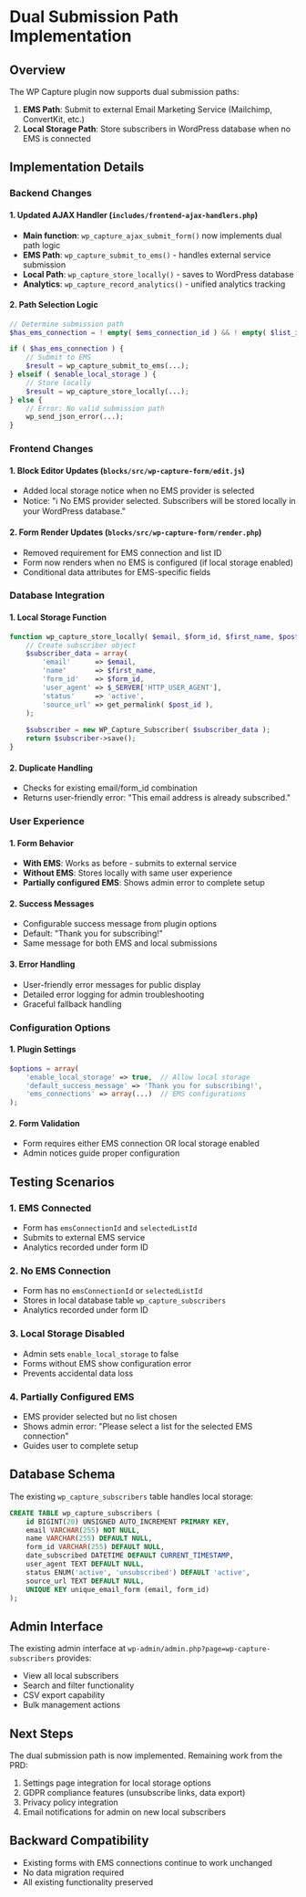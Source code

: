 # Dual Submission Path Implementation

## Overview
The WP Capture plugin now supports dual submission paths:
1. **EMS Path**: Submit to external Email Marketing Service (Mailchimp, ConvertKit, etc.)
2. **Local Storage Path**: Store subscribers in WordPress database when no EMS is connected

## Implementation Details

### Backend Changes

#### 1. Updated AJAX Handler (`includes/frontend-ajax-handlers.php`)
- **Main function**: `wp_capture_ajax_submit_form()` now implements dual path logic
- **EMS Path**: `wp_capture_submit_to_ems()` - handles external service submission
- **Local Path**: `wp_capture_store_locally()` - saves to WordPress database
- **Analytics**: `wp_capture_record_analytics()` - unified analytics tracking

#### 2. Path Selection Logic
```php
// Determine submission path
$has_ems_connection = ! empty( $ems_connection_id ) && ! empty( $list_id ) && isset( $connections[ $ems_connection_id ] );

if ( $has_ems_connection ) {
    // Submit to EMS
    $result = wp_capture_submit_to_ems(...);
} elseif ( $enable_local_storage ) {
    // Store locally
    $result = wp_capture_store_locally(...);
} else {
    // Error: No valid submission path
    wp_send_json_error(...);
}
```

### Frontend Changes

#### 1. Block Editor Updates (`blocks/src/wp-capture-form/edit.js`)
- Added local storage notice when no EMS provider is selected
- Notice: "ℹ️ No EMS provider selected. Subscribers will be stored locally in your WordPress database."

#### 2. Form Render Updates (`blocks/src/wp-capture-form/render.php`)
- Removed requirement for EMS connection and list ID
- Form now renders when no EMS is configured (if local storage enabled)
- Conditional data attributes for EMS-specific fields

### Database Integration

#### 1. Local Storage Function
```php
function wp_capture_store_locally( $email, $form_id, $first_name, $post_id ) {
    // Create subscriber object
    $subscriber_data = array(
        'email'      => $email,
        'name'       => $first_name,
        'form_id'    => $form_id,
        'user_agent' => $_SERVER['HTTP_USER_AGENT'],
        'status'     => 'active',
        'source_url' => get_permalink( $post_id ),
    );
    
    $subscriber = new WP_Capture_Subscriber( $subscriber_data );
    return $subscriber->save();
}
```

#### 2. Duplicate Handling
- Checks for existing email/form_id combination
- Returns user-friendly error: "This email address is already subscribed."

### User Experience

#### 1. Form Behavior
- **With EMS**: Works as before - submits to external service
- **Without EMS**: Stores locally with same user experience
- **Partially configured EMS**: Shows admin error to complete setup

#### 2. Success Messages
- Configurable success message from plugin options
- Default: "Thank you for subscribing!"
- Same message for both EMS and local submissions

#### 3. Error Handling
- User-friendly error messages for public display
- Detailed error logging for admin troubleshooting
- Graceful fallback handling

### Configuration Options

#### 1. Plugin Settings
```php
$options = array(
    'enable_local_storage' => true,  // Allow local storage
    'default_success_message' => 'Thank you for subscribing!',
    'ems_connections' => array(...)  // EMS configurations
);
```

#### 2. Form Validation
- Form requires either EMS connection OR local storage enabled
- Admin notices guide proper configuration

## Testing Scenarios

### 1. EMS Connected
- Form has `emsConnectionId` and `selectedListId`
- Submits to external EMS service
- Analytics recorded under form ID

### 2. No EMS Connection
- Form has no `emsConnectionId` or `selectedListId`
- Stores in local database table `wp_capture_subscribers`
- Analytics recorded under form ID

### 3. Local Storage Disabled
- Admin sets `enable_local_storage` to false
- Forms without EMS show configuration error
- Prevents accidental data loss

### 4. Partially Configured EMS
- EMS provider selected but no list chosen
- Shows admin error: "Please select a list for the selected EMS connection"
- Guides user to complete setup

## Database Schema

The existing `wp_capture_subscribers` table handles local storage:

```sql
CREATE TABLE wp_capture_subscribers (
    id BIGINT(20) UNSIGNED AUTO_INCREMENT PRIMARY KEY,
    email VARCHAR(255) NOT NULL,
    name VARCHAR(255) DEFAULT NULL,
    form_id VARCHAR(255) DEFAULT NULL,
    date_subscribed DATETIME DEFAULT CURRENT_TIMESTAMP,
    user_agent TEXT DEFAULT NULL,
    status ENUM('active', 'unsubscribed') DEFAULT 'active',
    source_url TEXT DEFAULT NULL,
    UNIQUE KEY unique_email_form (email, form_id)
);
```

## Admin Interface

The existing admin interface at `wp-admin/admin.php?page=wp-capture-subscribers` provides:
- View all local subscribers
- Search and filter functionality
- CSV export capability
- Bulk management actions

## Next Steps

The dual submission path is now implemented. Remaining work from the PRD:
1. Settings page integration for local storage options
2. GDPR compliance features (unsubscribe links, data export)
3. Privacy policy integration
4. Email notifications for admin on new local subscribers

## Backward Compatibility

- Existing forms with EMS connections continue to work unchanged
- No data migration required
- All existing functionality preserved 